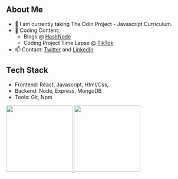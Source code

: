 <h2>About Me</h2>

- 🔭 I am currently taking The Odin Project - Javascript Curriculum.
- 🌱 Coding Content: 
  - Blogs @ [HashNode](https://norfkorean.hashnode.dev/) 
  - Coding Project Time Lapse @ [TikTok](https://www.tiktok.com/@norfkorean)
- 📫 Contact: [Twitter](https://twitter.com/norfkorean) and [LinkedIn](https://www.linkedin.com/in/ji-young-park-457a96a1/)

<h2>Tech Stack</h2>

- Frontend: React, Javascript, Html/Css, 
- Backend: Node, Express, MongoDB
- Tools: Git, Npm
<a href="https://github.com/AVS1508">
  <img height="180em" src="https://github-readme-stats.vercel.app/api?username=norfkorean&theme=buefy&show_icons=true" />
  <img height="180em" src="https://github-readme-stats.vercel.app/api/top-langs/?username=norfkorean&theme=buefy&layout=compact" />
</a>




<!-- - 👯 I'm looking to collaborate on any project to improve my experience. -->
<!-- - 🤔 I'm looking for help with any javascript problems. -->
<!-- [![Twitter : norfkorean](https://img.shields.io/twitter/follow/norfkorean?style=social)](https://twitter.com/norfkorean)
 -->
<!--  💬 -->
<!--  ⚡ -->
<!-- [Instagram](https://instagram.com/bboyji_) -->
